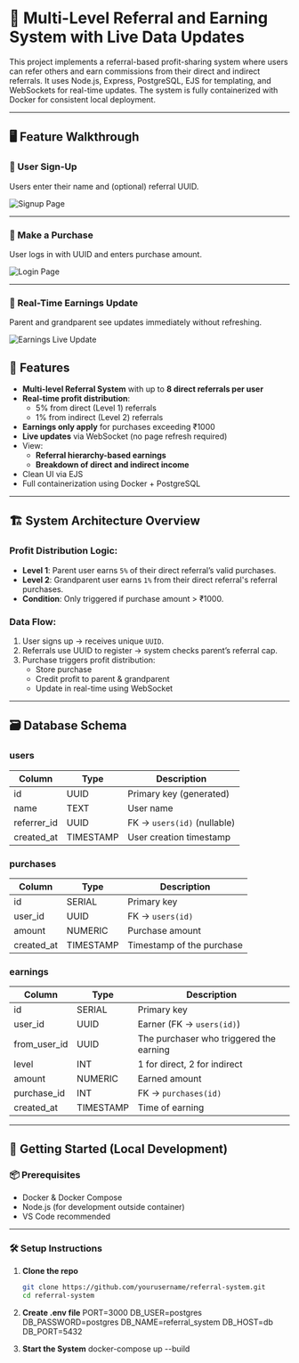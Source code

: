 # 🔗 Multi-Level Referral and Earning System with Live Data Updates

This project implements a referral-based profit-sharing system where users can refer others and earn commissions from their direct and indirect referrals. It uses Node.js, Express, PostgreSQL, EJS for templating, and WebSockets for real-time updates. The system is fully containerized with Docker for consistent local deployment.

---

## 🖥️ Feature Walkthrough

### 🔹 User Sign-Up
Users enter their name and (optional) referral UUID.

![Signup Page](./screenshots/signup.png)

---

### 🔹 Make a Purchase
User logs in with UUID and enters purchase amount.

![Login Page](./screenshots/login.png)

---

### 🔹 Real-Time Earnings Update
Parent and grandparent see updates immediately without refreshing.

![Earnings Live Update](./screenshots/earnings-live-update.png)


## 📌 Features

- **Multi-level Referral System** with up to **8 direct referrals per user**
- **Real-time profit distribution**:
  - 5% from direct (Level 1) referrals
  - 1% from indirect (Level 2) referrals
- **Earnings only apply** for purchases exceeding ₹1000
- **Live updates** via WebSocket (no page refresh required)
- View:
  - **Referral hierarchy-based earnings**
  - **Breakdown of direct and indirect income**
- Clean UI via EJS
- Full containerization using Docker + PostgreSQL

---

## 🏗️ System Architecture Overview

### Profit Distribution Logic:

- **Level 1**: Parent user earns `5%` of their direct referral’s valid purchases.
- **Level 2**: Grandparent user earns `1%` from their direct referral's referral purchases.
- **Condition**: Only triggered if purchase amount > ₹1000.

### Data Flow:
1. User signs up → receives unique `UUID`.
2. Referrals use UUID to register → system checks parent’s referral cap.
3. Purchase triggers profit distribution:
   - Store purchase
   - Credit profit to parent & grandparent
   - Update in real-time using WebSocket

---

## 🗃️ Database Schema

### users

| Column       | Type    | Description                            |
|--------------|---------|----------------------------------------|
| id           | UUID    | Primary key (generated)                |
| name         | TEXT    | User name                              |
| referrer_id  | UUID    | FK → `users(id)` (nullable)            |
| created_at   | TIMESTAMP | User creation timestamp              |

### purchases

| Column     | Type    | Description                          |
|------------|---------|--------------------------------------|
| id         | SERIAL  | Primary key                          |
| user_id    | UUID    | FK → `users(id)`                     |
| amount     | NUMERIC | Purchase amount                      |
| created_at | TIMESTAMP | Timestamp of the purchase         |

### earnings

| Column       | Type    | Description                              |
|--------------|---------|------------------------------------------|
| id           | SERIAL  | Primary key                              |
| user_id      | UUID    | Earner (FK → `users(id)`)                |
| from_user_id | UUID    | The purchaser who triggered the earning  |
| level        | INT     | 1 for direct, 2 for indirect              |
| amount       | NUMERIC | Earned amount                            |
| purchase_id  | INT     | FK → `purchases(id)`                     |
| created_at   | TIMESTAMP | Time of earning                        |

---

## 🚀 Getting Started (Local Development)

### 📦 Prerequisites

- Docker & Docker Compose
- Node.js (for development outside container)
- VS Code recommended

---

### 🛠️ Setup Instructions

1. **Clone the repo**  
   ```bash
   git clone https://github.com/yourusername/referral-system.git
   cd referral-system

2. **Create .env file**
    PORT=3000
    DB_USER=postgres
    DB_PASSWORD=postgres
    DB_NAME=referral_system
    DB_HOST=db
    DB_PORT=5432

3. **Start the System**
    docker-compose up --build

